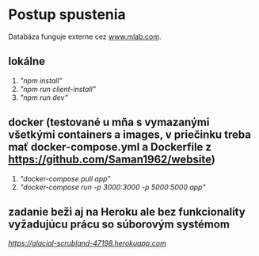 # Postup spustenia

Databáza funguje externe cez www.mlab.com.

## lokálne

1. _"npm install"_
2. _"npm run client-install"_
3. _"npm run dev"_

## docker (testované u mňa s vymazanými všetkými containers a images, v priečinku treba mať docker-compose.yml a Dockerfile z https://github.com/Saman1962/website)

1. _"docker-compose pull app"_
2. _"docker-compose run -p 3000:3000 -p 5000:5000 app"_

## zadanie beži aj na Heroku ale bez funkcionality vyžadujúcu prácu so súborovým systémom

_https://glacial-scrubland-47198.herokuapp.com_
